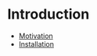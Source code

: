 # Introduction

* [Motivation](/docs/introduction/motivation.md)
* [Installation](/docs/introduction/installation.md)
